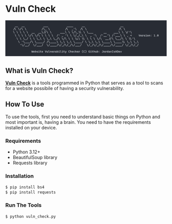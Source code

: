 # Vuln Check
![](preview.png)
## What is Vuln Check?
**[Vuln Check](https://github.com/jordanisadev/vuln_check)** is a tools programmed in Python that serves as a tool to scans for a website possibile of having a security vulnerability.
## How To Use
To use the tools, first you need to understand basic things on Python and most important is, having a brain.
You need to have the requirements installed on your device.
### Requirements
* Python 3.12+
* BeautifulSoup library
* Requests library
### Installation
```
$ pip install bs4
$ pip install requests
```
### Run The Tools
```
$ python vuln_check.py
```